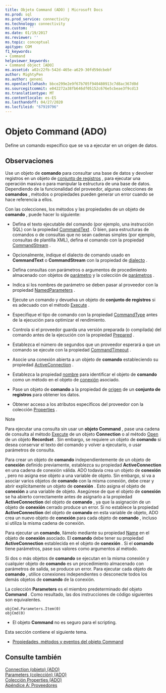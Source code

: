```yaml
---
title: Objeto Command (ADO) | Microsoft Docs
ms.prod: sql
ms.prod_service: connectivity
ms.technology: connectivity
ms.custom: ''
ms.date: 01/19/2017
ms.reviewer: ''
ms.topic: conceptual
apitype: COM
f1_keywords:
- Command
helpviewer_keywords:
- Command object [ADO]
ms.assetid: a02c22fb-542d-465e-a629-30fd59dcbebf
author: MightyPen
ms.author: genemi
ms.openlocfilehash: bbce299e2e9f67b705f940480913c7d8ac367d0d
ms.sourcegitcommit: e042272a38fb646df05152c676e5cbeae3f9cd13
ms.translationtype: MT
ms.contentlocale: es-ES
ms.lasthandoff: 04/27/2020
ms.locfileid: "67919796"
---
```

# <a name="command-object-ado"></a>Objeto Command (ADO)
Define un comando específico que se va a ejecutar en un origen de datos.  
  
## <a name="remarks"></a>Observaciones  
 Use un objeto de **comando** para consultar una base de datos y devolver registros en un objeto de [conjunto de registros](../../../ado/reference/ado-api/recordset-object-ado.md) , para ejecutar una operación masiva o para manipular la estructura de una base de datos. Dependiendo de la funcionalidad del proveedor, algunas colecciones de **comandos** , métodos o propiedades pueden generar un error cuando se hace referencia a ellos.  
  
 Con las colecciones, los métodos y las propiedades de un objeto de **comando** , puede hacer lo siguiente:  
  
-   Defina el texto ejecutable del comando (por ejemplo, una instrucción SQL) con la propiedad [CommandText](../../../ado/reference/ado-api/commandtext-property-ado.md) . O bien, para estructuras de comandos o de consultas que no sean cadenas simples (por ejemplo, consultas de plantilla XML), defina el comando con la propiedad [CommandStream](../../../ado/reference/ado-api/commandstream-property-ado.md) .  
  
-   Opcionalmente, indique el dialecto de comando usado en **CommandText** o **CommandStream** con la propiedad de [dialecto](../../../ado/reference/ado-api/dialect-property.md) .  
  
-   Defina consultas con parámetros o argumentos de procedimiento almacenado con objetos de [parámetro](../../../ado/reference/ado-api/parameter-object.md) y la colección de [parámetros](../../../ado/reference/ado-api/parameters-collection-ado.md) .  
  
-   Indica si los nombres de parámetro se deben pasar al proveedor con la propiedad [NamedParameters](../../../ado/reference/ado-api/namedparameters-property-ado.md) .  
  
-   Ejecute un comando y devuelva un objeto de **conjunto de registros** si es adecuado con el método [Execute](../../../ado/reference/ado-api/execute-method-ado-command.md) .  
  
-   Especifique el tipo de comando con la propiedad [CommandType](../../../ado/reference/ado-api/commandtype-property-ado.md) antes de la ejecución para optimizar el rendimiento.  
  
-   Controla si el proveedor guarda una versión preparada (o compilada) del comando antes de la ejecución con la propiedad [Prepared](../../../ado/reference/ado-api/prepared-property-ado.md) .  
  
-   Establezca el número de segundos que un proveedor esperará a que un comando se ejecute con la propiedad [CommandTimeout](../../../ado/reference/ado-api/commandtimeout-property-ado.md) .  
  
-   Asocie una conexión abierta a un objeto de **comando** estableciendo su propiedad [ActiveConnection](../../../ado/reference/ado-api/activeconnection-property-ado.md) .  
  
-   Establezca la propiedad [nombre](../../../ado/reference/ado-api/name-property-ado.md) para identificar el objeto de **comando** como un método en el objeto de [conexión](../../../ado/reference/ado-api/connection-object-ado.md) asociado.  
  
-   Pase un objeto de **comando** a la propiedad de [origen](../../../ado/reference/ado-api/source-property-ado-recordset.md) de un **conjunto de registros** para obtener los datos.  
  
-   Obtener acceso a los atributos específicos del proveedor con la colección [Properties](../../../ado/reference/ado-api/properties-collection-ado.md) .  
  
> [!NOTE]
>  Para ejecutar una consulta sin usar un **objeto Command** , pase una cadena de consulta al método [Execute](../../../ado/reference/ado-api/execute-method-ado-connection.md) de un objeto **Connection** o al método [Open](../../../ado/reference/ado-api/open-method-ado-recordset.md) de un objeto **Recordset** . Sin embargo, se requiere un objeto de **comando** si desea conservar el texto del comando y volver a ejecutarlo, o usar parámetros de consulta.  
  
 Para crear un objeto de **comando** independientemente de un objeto de **conexión** definido previamente, establezca su propiedad **ActiveConnection** en una cadena de conexión válida. ADO todavía crea un objeto de **conexión** , pero no asigna ese objeto a una variable de objeto. Sin embargo, si va a asociar varios objetos de **comando** con la misma conexión, debe crear y abrir explícitamente un objeto de **conexión** . Esto asigna el objeto de **conexión** a una variable de objeto. Asegúrese de que el objeto de **conexión** se ha abierto correctamente antes de asignarlo a la propiedad **ActiveConnection** del objeto de **comando** , ya que la asignación de un objeto de **conexión** cerrado produce un error. Si no establece la propiedad **ActiveConnection** del objeto de **comando** en esta variable de objeto, ADO crea un nuevo objeto de **conexión** para cada objeto de **comando** , incluso si utiliza la misma cadena de conexión.  
  
 Para ejecutar un **comando**, llámelo mediante su propiedad [Name](../../../ado/reference/ado-api/name-property-ado.md) en el objeto de **conexión** asociado. El **comando** debe tener su propiedad **ActiveConnection** establecida en el objeto de **conexión** . Si el **comando** tiene parámetros, pase sus valores como argumentos al método.  
  
 Si dos o más objetos de **comando** se ejecutan en la misma conexión y cualquier objeto de **comando** es un procedimiento almacenado con parámetros de salida, se produce un error. Para ejecutar cada objeto de **comando** , utilice conexiones independientes o desconecte todos los demás objetos de **comando** de la conexión.  
  
 La colección **Parameters** es el miembro predeterminado del objeto **Command** . Como resultado, las dos instrucciones de código siguientes son equivalentes.  
  
```  
objCmd.Parameters.Item(0)  
objCmd(0)  
```  
  
-   El objeto **Command** no es seguro para el scripting.  
  
 Esta sección contiene el siguiente tema.  
  
-   [Propiedades, métodos y eventos del objeto Command](../../../ado/reference/ado-api/command-object-properties-methods-and-events.md)  
  
## <a name="see-also"></a>Consulte también  
 [Connection (objeto) (ADO)](../../../ado/reference/ado-api/connection-object-ado.md)   
 [Parameters (colección) (ADO)](../../../ado/reference/ado-api/parameters-collection-ado.md)   
 [Colección Properties (ADO)](../../../ado/reference/ado-api/properties-collection-ado.md)   
 [Apéndice A: Proveedores](../../../ado/guide/appendixes/appendix-a-providers.md)
